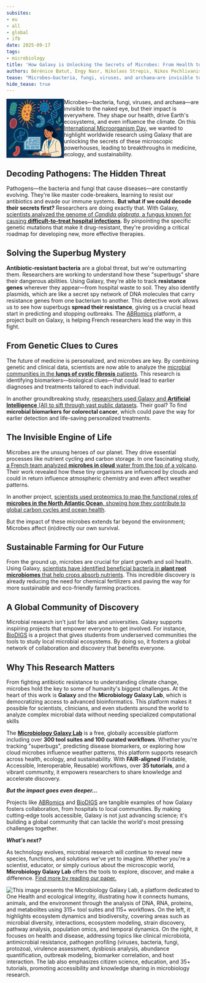 ```yaml
---
subsites: 
- eu
- all
- global
- ifb
date: 2025-09-17
tags:
- microbiology
title: 'How Galaxy is Unlocking the Secrets of Microbes: From Health to Ecosystems'
authors: Bérénice Batut, Engy Nasr, Nikolaos Strepis, Nikos Pechlivanis
tease: "Microbes—bacteria, fungi, viruses, and archaea—are invisible to the naked eye, but their impact is everywhere. They shape our health, drive Earth's ecosystems, and even influence the climate. Thanks to Galaxy and the Microbiology Galaxy Lab, researchers worldwide are unlocking the secrets of these microscopic powerhouses, leading to breakthroughs in medicine, ecology, and sustainability."
hide_tease: true
---
```


<img src="illustration.png" style="float: left; max-width: 150px; " alt="This illustration depicts a scientist in a laboratory setting, surrounded by colorful graphical representations of microorganisms and biological elements, emphasizing the field of microbial research and bioinformatics. The scientist, working on a computer displaying data analysis graphs, is framed by various icons including bacteria, viruses, DNA strands, and microbes, symbolizing the diversity of microbial life and genetic study. A magnifying glass focusing on a DNA helix highlights the importance of genomic analysis and sequencing in this research. The overall image conveys the integration of technology and biology to explore and understand microbial ecosystems, genetic information, and their implications for health and science." />

Microbes—bacteria, fungi, viruses, and archaea—are invisible to the naked eye, but their impact is everywhere. They shape our health, drive Earth's ecosystems, and even influence the climate. On this [International Microorganism Day](https://www.internationalmicroorganismday.org/), we wanted to highlight worldwide research using Galaxy that are unlocking the secrets of these microscopic powerhouses, leading to breakthroughs in medicine, ecology, and sustainability.

## Decoding Pathogens:  The Hidden Threat

Pathogens—the bacteria and fungi that cause diseases—are constantly evolving. They're like master code-breakers, learning to resist our antibiotics and evade our immune systems. **But what if we could decode their secrets first?** Researchers are doing exactly that. With Galaxy, [scientists analyzed the genome of *Candida glabrata*, a fungus known for causing **difficult-to-treat hospital infections**](https://journals.asm.org/doi/full/10.1128/spectrum.00776-22). By pinpointing the specific genetic mutations that make it drug-resistant, they're providing a critical roadmap for developing new, more effective therapies.

## Solving the Superbug Mystery

**Antibiotic-resistant bacteria** are a global threat, but we're outsmarting them. Researchers are working to understand how these "superbugs" share their dangerous abilities. Using Galaxy, they're able to track **resistance genes** wherever they appear—from hospital waste to soil. They also identify plasmids, which are like a secret spy network of DNA molecules that carry resistance genes from one bacterium to another. This detective work allows us to see how superbugs **spread their resistance**, giving us a crucial head start in predicting and stopping outbreaks. The [ABRomics](https://www.abromics.fr/) platform, a project built on Galaxy, is helping French researchers lead the way in this fight.

## From Genetic Clues to Cures

The future of medicine is personalized, and microbes are key. By combining genetic and clinical data, scientists are now able to analyze the [microbial communities in the **lungs of cystic fibrosis** patients](https://journals.asm.org/doi/full/10.1128/msystems.00929-23). This research is identifying biomarkers—biological clues—that could lead to earlier diagnoses and treatments tailored to each individual.

In another groundbreaking study, [researchers used Galaxy and **Artificial Intelligence** (AI) to sift through vast public datasets](https://academic.oup.com/bib/article/26/2/bbaf177/8118857). Their goal? To find **microbial biomarkers for colorectal cancer**, which could pave the way for earlier detection and life-saving personalized treatments.

## The Invisible Engine of Life

Microbes are the unsung heroes of our planet. They drive essential processes like nutrient cycling and carbon storage. In one fascinating study, [a French team analyzed **microbes in cloud** water from the top of a volcano](https://bg.copernicus.org/articles/22/1257/2025/). Their work revealed how these tiny organisms are influenced by clouds and could in return influence atmospheric chemistry and even affect weather patterns.

In another project, [scientists used proteomics to map the functional roles of **microbes in the North Atlantic Ocean**, showing how they contribute to global carbon cycles and ocean health](https://bg.copernicus.org/articles/21/4889/2024/).

But the impact of these microbes extends far beyond the environment; Microbes affect (in)directly our own survival.


## Sustainable Farming for Our Future

From the ground up, microbes are crucial for plant growth and soil health. Using Galaxy, [scientists have identified beneficial bacteria in **plant root microbiomes** that help crops absorb nutrients](https://scijournals.onlinelibrary.wiley.com/doi/full/10.1002/jsfa.6577). This incredible discovery is already reducing the need for chemical fertilizers and paving the way for more sustainable and eco-friendly farming practices.

## A Global Community of Discovery

Microbial research isn't just for labs and universities. Galaxy supports inspiring projects that empower everyone to get involved. For instance, [BioDIGS](https://biodigs.org/#home) is a project that gives students from underserved communities the tools to study local microbial ecosystems. By doing so, it fosters a global network of collaboration and discovery that benefits everyone.


## Why This Research Matters

From fighting antibiotic resistance to understanding climate change, microbes hold the key to some of humanity's biggest challenges. At the heart of this work is **Galaxy** and the **Microbiology Galaxy Lab**, which is democratizing access to advanced bioinformatics. This platform makes it possible for scientists, clinicians, and even students around the world to analyze complex microbial data without needing specialized computational skills

The **[Microbiology Galaxy Lab](https://microbiology.usegalaxy.eu/)** is a free, globally accessible platform including over **300 tool suites and 100 curated workflows**. Whether you're tracking "superbugs", predicting disease biomarkers, or exploring how cloud microbes influence weather patterns, this platform supports research across health, ecology, and sustainability. With **FAIR-aligned** (Findable, Accessible, Interoperable, Reusable) workflows, over **35 tutorials**, and a vibrant community, it empowers researchers to share knowledge and accelerate discovery.

***But the impact goes even deeper...***

Projects like [ABRomics](https://www.abromics.fr/) and [BioDIGS](https://biodigs.org/) are tangible examples of how Galaxy fosters collaboration, from hospitals to local communities. By making cutting-edge tools accessible, Galaxy is not just advancing science; it's building a global community that can tackle the world's most pressing challenges together.

***What's next?***

As technology evolves, microbial research will continue to reveal new species, functions, and solutions we've yet to imagine. Whether you're a scientist, educator, or simply curious about the microscopic world, **Microbiology Galaxy Lab** offers the tools to explore, discover, and make a difference. [Find more by reading our paper.](https://doi.org/10.1101/2024.12.23.629682)

![This image presents the Microbiology Galaxy Lab, a platform dedicated to One Health and ecological integrity, illustrating how it connects humans, animals, and the environment through the analysis of DNA, RNA, proteins, and metabolites using 315+ tool suites and 115+ workflows. On the left, it highlights ecosystem dynamics and biodiversity, covering areas such as microbial diversity, interactions, ecosystem modeling, strain discovery, pathway analysis, population omics, and temporal dynamics. On the right, it focuses on health and disease, addressing topics like clinical microbiota, antimicrobial resistance, pathogen profiling (viruses, bacteria, fungi, protozoa), virulence assessment, dysbiosis analysis, abundance quantification, outbreak modeling, biomarker correlation, and host interaction. The lab also emphasizes citizen science, education, and 35+ tutorials, promoting accessibility and knowledge sharing in microbiology research.](microbiology_galaxy_lab.png)